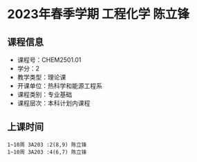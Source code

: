 # 2023年春季学期 工程化学 陈立锋






## 课程信息

- 课程号：CHEM2501.01
- 学分：2
- 教学类型：理论课
- 开课单位：热科学和能源工程系
- 课程类别：专业基础
- 课程层次：本科计划内课程

## 上课时间

```
1~10周 3A203 :2(8,9) 陈立锋
1~10周 3A203 :4(6,7) 陈立锋
```

